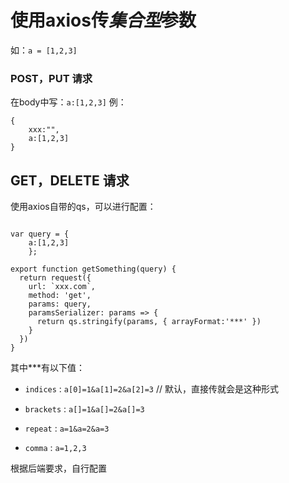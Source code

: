 # 使用axios传*集合型*参数


如：`a = [1,2,3]`

### POST，PUT 请求

在body中写：`a:[1,2,3]`
例：
```
{
	xxx:"",
	a:[1,2,3]
}
```

## GET，DELETE 请求


使用axios自带的qs，可以进行配置：


```

var query = { 
    a:[1,2,3] 
    };

export function getSomething(query) {
  return request({
    url: `xxx.com`,
    method: 'get',
    params: query,
    paramsSerializer: params => {
      return qs.stringify(params, { arrayFormat:'***' })
    }
  })
}

```

其中***有以下值：

- `indices` : `a[0]=1&a[1]=2&a[2]=3`  // 默认，直接传就会是这种形式

- `brackets` : `a[]=1&a[]=2&a[]=3`

- `repeat` : `a=1&a=2&a=3`

- `comma` : `a=1,2,3`

根据后端要求，自行配置